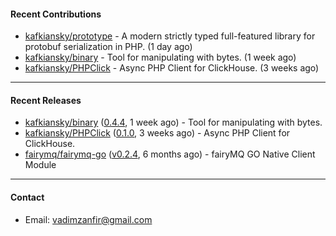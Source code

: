 #### Recent Contributions

- [kafkiansky/prototype](https://github.com/kafkiansky/prototype) - A modern strictly typed full-featured library for protobuf serialization in PHP. (1 day ago)
- [kafkiansky/binary](https://github.com/kafkiansky/binary) - Tool for manipulating with bytes. (1 week ago)
- [kafkiansky/PHPClick](https://github.com/kafkiansky/PHPClick) - Async PHP Client for ClickHouse. (3 weeks ago)

---

#### Recent Releases

- [kafkiansky/binary](https://github.com/kafkiansky/binary) ([0.4.4](https://github.com/kafkiansky/binary/releases/tag/0.4.4), 1 week ago) - Tool for manipulating with bytes.
- [kafkiansky/PHPClick](https://github.com/kafkiansky/PHPClick) ([0.1.0](https://github.com/kafkiansky/PHPClick/releases/tag/0.1.0), 3 weeks ago) - Async PHP Client for ClickHouse.
- [fairymq/fairymq-go](https://github.com/fairymq/fairymq-go) ([v0.2.4](https://github.com/fairymq/fairymq-go/releases/tag/v0.2.4), 6 months ago) - fairyMQ GO Native Client Module

---

#### Contact

- Email: [vadimzanfir@gmail.com](mailto://vadimzanfir@gmail.com)
